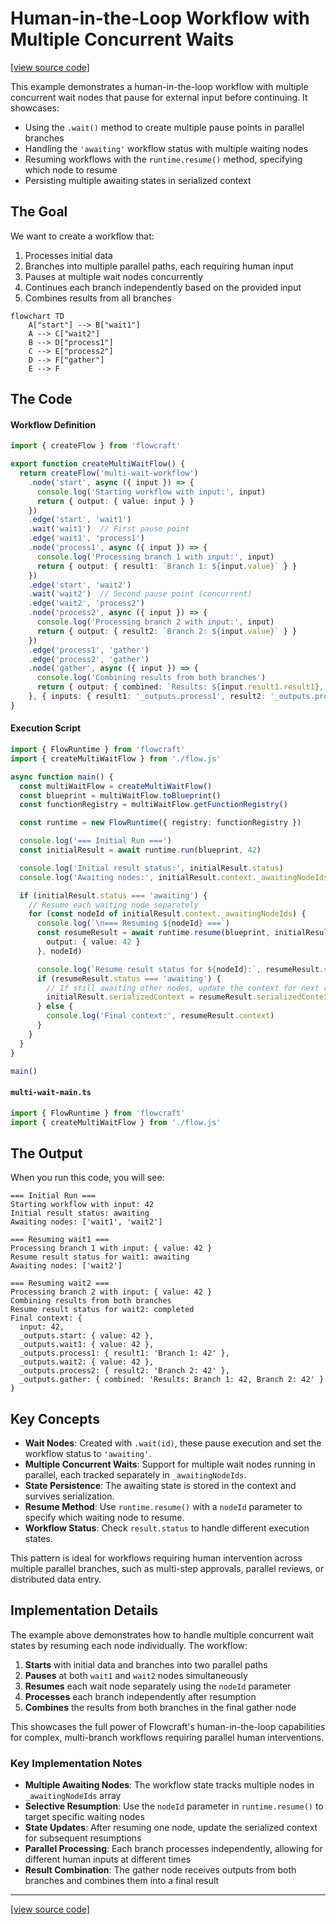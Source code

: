 # Human-in-the-Loop Workflow with Multiple Concurrent Waits

[[view source code]](https://github.com/gorango/flowcraft/tree/master/examples/hitl)

This example demonstrates a human-in-the-loop workflow with multiple concurrent wait nodes that pause for external input before continuing. It showcases:

- Using the `.wait()` method to create multiple pause points in parallel branches
- Handling the `'awaiting'` workflow status with multiple waiting nodes
- Resuming workflows with the `runtime.resume()` method, specifying which node to resume
- Persisting multiple awaiting states in serialized context

## The Goal

We want to create a workflow that:

1. Processes initial data
2. Branches into multiple parallel paths, each requiring human input
3. Pauses at multiple wait nodes concurrently
4. Continues each branch independently based on the provided input
5. Combines results from all branches

```mermaid
flowchart TD
    A["start"] --> B["wait1"]
    A --> C["wait2"]
    B --> D["process1"]
    C --> E["process2"]
    D --> F["gather"]
    E --> F
```

## The Code

#### Workflow Definition

```typescript
import { createFlow } from 'flowcraft'

export function createMultiWaitFlow() {
  return createFlow('multi-wait-workflow')
    .node('start', async ({ input }) => {
      console.log('Starting workflow with input:', input)
      return { output: { value: input } }
    })
    .edge('start', 'wait1')
    .wait('wait1')  // First pause point
    .edge('wait1', 'process1')
    .node('process1', async ({ input }) => {
      console.log('Processing branch 1 with input:', input)
      return { output: { result1: `Branch 1: ${input.value}` } }
    })
    .edge('start', 'wait2')
    .wait('wait2')  // Second pause point (concurrent)
    .edge('wait2', 'process2')
    .node('process2', async ({ input }) => {
      console.log('Processing branch 2 with input:', input)
      return { output: { result2: `Branch 2: ${input.value}` } }
    })
    .edge('process1', 'gather')
    .edge('process2', 'gather')
    .node('gather', async ({ input }) => {
      console.log('Combining results from both branches')
      return { output: { combined: `Results: ${input.result1.result1}, ${input.result2.result2}` } }
    }, { inputs: { result1: '_outputs.process1', result2: '_outputs.process2' } })
}
```

#### Execution Script

```typescript
import { FlowRuntime } from 'flowcraft'
import { createMultiWaitFlow } from './flow.js'

async function main() {
  const multiWaitFlow = createMultiWaitFlow()
  const blueprint = multiWaitFlow.toBlueprint()
  const functionRegistry = multiWaitFlow.getFunctionRegistry()

  const runtime = new FlowRuntime({ registry: functionRegistry })

  console.log('=== Initial Run ===')
  const initialResult = await runtime.run(blueprint, 42)

  console.log('Initial result status:', initialResult.status)
  console.log('Awaiting nodes:', initialResult.context._awaitingNodeIds)

  if (initialResult.status === 'awaiting') {
    // Resume each waiting node separately
    for (const nodeId of initialResult.context._awaitingNodeIds) {
      console.log(`\n=== Resuming ${nodeId} ===`)
      const resumeResult = await runtime.resume(blueprint, initialResult.serializedContext, {
        output: { value: 42 }
      }, nodeId)

      console.log(`Resume result status for ${nodeId}:`, resumeResult.status)
      if (resumeResult.status === 'awaiting') {
        // If still awaiting other nodes, update the context for next resume
        initialResult.serializedContext = resumeResult.serializedContext
      } else {
        console.log('Final context:', resumeResult.context)
      }
    }
  }
}

main()
```

#### `multi-wait-main.ts`

```typescript
import { FlowRuntime } from 'flowcraft'
import { createMultiWaitFlow } from './flow.js'
```

## The Output

When you run this code, you will see:

```
=== Initial Run ===
Starting workflow with input: 42
Initial result status: awaiting
Awaiting nodes: ['wait1', 'wait2']

=== Resuming wait1 ===
Processing branch 1 with input: { value: 42 }
Resume result status for wait1: awaiting
Awaiting nodes: ['wait2']

=== Resuming wait2 ===
Processing branch 2 with input: { value: 42 }
Combining results from both branches
Resume result status for wait2: completed
Final context: {
  input: 42,
  _outputs.start: { value: 42 },
  _outputs.wait1: { value: 42 },
  _outputs.process1: { result1: 'Branch 1: 42' },
  _outputs.wait2: { value: 42 },
  _outputs.process2: { result2: 'Branch 2: 42' },
  _outputs.gather: { combined: 'Results: Branch 1: 42, Branch 2: 42' }
}
```

## Key Concepts

- **Wait Nodes**: Created with `.wait(id)`, these pause execution and set the workflow status to `'awaiting'`.
- **Multiple Concurrent Waits**: Support for multiple wait nodes running in parallel, each tracked separately in `_awaitingNodeIds`.
- **State Persistence**: The awaiting state is stored in the context and survives serialization.
- **Resume Method**: Use `runtime.resume()` with a `nodeId` parameter to specify which waiting node to resume.
- **Workflow Status**: Check `result.status` to handle different execution states.

This pattern is ideal for workflows requiring human intervention across multiple parallel branches, such as multi-step approvals, parallel reviews, or distributed data entry.

## Implementation Details

The example above demonstrates how to handle multiple concurrent wait states by resuming each node individually. The workflow:

1. **Starts** with initial data and branches into two parallel paths
2. **Pauses** at both `wait1` and `wait2` nodes simultaneously
3. **Resumes** each wait node separately using the `nodeId` parameter
4. **Processes** each branch independently after resumption
5. **Combines** the results from both branches in the final gather node

This showcases the full power of Flowcraft's human-in-the-loop capabilities for complex, multi-branch workflows requiring parallel human interventions.

### Key Implementation Notes

- **Multiple Awaiting Nodes**: The workflow state tracks multiple nodes in `_awaitingNodeIds` array
- **Selective Resumption**: Use the `nodeId` parameter in `runtime.resume()` to target specific waiting nodes
- **State Updates**: After resuming one node, update the serialized context for subsequent resumptions
- **Parallel Processing**: Each branch processes independently, allowing for different human inputs at different times
- **Result Combination**: The gather node receives outputs from both branches and combines them into a final result

---

[[view source code]](https://github.com/gorango/flowcraft/tree/master/examples/hitl)